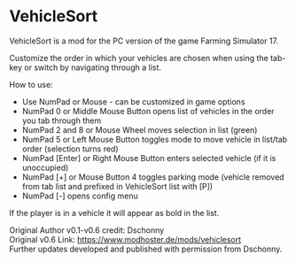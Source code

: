 # VehicleSort
VehicleSort is a mod for the PC version of the game Farming Simulator 17.

Customize the order in which your vehicles are chosen when using the tab-key or switch by navigating through a list.

How to use:
* Use NumPad or Mouse - can be customized in game options
* NumPad 0 or Middle Mouse Button opens list of vehicles in the order you tab through them
* NumPad 2 and 8 or Mouse Wheel moves selection in list (green)
* NumPad 5 or Left Mouse Button toggles mode to move vehicle in list/tab order (selection turns red)
* NumPad [Enter] or Right Mouse Button enters selected vehicle (if it is unoccupied)
* NumPad [+] or Mouse Button 4 toggles parking mode (vehicle removed from tab list and prefixed in VehicleSort list with [P])
* NumPad [-] opens config menu
 
If the player is in a vehicle it will appear as bold in the list.

Original Author v0.1-v0.6 credit: Dschonny  
Original v0.6 Link: https://www.modhoster.de/mods/vehiclesort  
Further updates developed and published with permission from Dschonny.  
